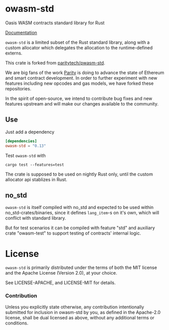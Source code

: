 # owasm-std

Oasis WASM contracts standard library for Rust

[Documentation](https://docs.rs/crate/owasm_std/)

`owasm-std` is a limited subset of the Rust standard library, along with a custom allocator which delegates the allocation to the runtime-defined externs.

This crate is forked from [paritytech/pwasm-std](https://github.com/paritytech/pwasm-std).

We are big fans of the work [Parity](https://www.parity.io/) is doing to advance the state of Ethereum and smart contract development. In order to further experiment with new features including new opcodes and gas models, we have forked these repositories.

In the spirit of open-source, we intend to contribute bug fixes and new features upstream and will make our changes available to the community.


## Use

Just add a dependency
```toml
[dependencies]
owasm-std = "0.13"
```

Test `owasm-std` with

```
cargo test --features=test
```

The crate is supposed to be used on nightly Rust only, until the custom allocator api stablizes in Rust.

## no_std

`owasm-std` is itself compiled with no_std and expected to be used within no_std-crates/binaries, since it defines `lang_item`-s on it's own, which will conflict with standard library.

But for test scenarios it can be compiled with feature "std" and auxiliary crate "owasm-test" to support testing of contracts' internal logic.

# License

`owasm-std` is primarily distributed under the terms of both the MIT
license and the Apache License (Version 2.0), at your choice.

See LICENSE-APACHE, and LICENSE-MIT for details.

### Contribution

Unless you explicitly state otherwise, any contribution intentionally submitted
for inclusion in owasm-std by you, as defined in the Apache-2.0 license, shall be
dual licensed as above, without any additional terms or conditions.
